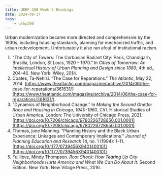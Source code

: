 ```yaml
---
title: URBP 200 Week 5 Readings
date: 2024-09-17
tags:
    - urbp200
---
```

Urban modernization became more directed and comprehensive by the 1930s, including housing standards, planning for mechanized traffic, and urban redevelopment. Unfortunately it also ran afoul of institutional racism.
1. “The City of Towers: The Corbusian Radiant City: Paris, Chandigarh, Brasilia, London, St Louis, 1920 – 1970.” In _Cities of Tomorrow: An Intellectual History of Urban Planning and Design since 1880_, 4th ed., 204–40. New York: Wiley, 2014.
2. Coates, Ta-Nehisi. “The Case for Reparations.” _The Atlantic_, May 22, 2014. [https://www.theatlantic.com/magazine/archive/2014/06/the-case-for-reparations/361631/](https://www.theatlantic.com/magazine/archive/2014/06/the-case-for-reparations/361631/).
3. “Dynamics of Neighborhood Change.” In _Making the Second Ghetto: Race and Housing in Chicago, 1940-1960_, Ch1. Historical Studies of Urban America. London: The University of Chicago Press, 2021. [https://doi.org/10.7208/chicago/9780226728650.001.0001](https://doi.org/10.7208/chicago/9780226728650.001.0001).
4. Thomas, june Manning. “Planning History and the Black Urban Experience: Linkages and Contemporary Implications.” _Journal of Planning Education and Research_ 14, no. 1 (1994): 1–11. [https://doi.org/10.1177/0739456X9401400101](https://doi.org/10.1177/0739456X9401400101).
5. Fullilove, Mindy Thompson. _Root Shock: How Tearing Up City Neighborhoods Hurts America and What We Can Do About It_. Second Edition. New York: New Village Press, 2016.
